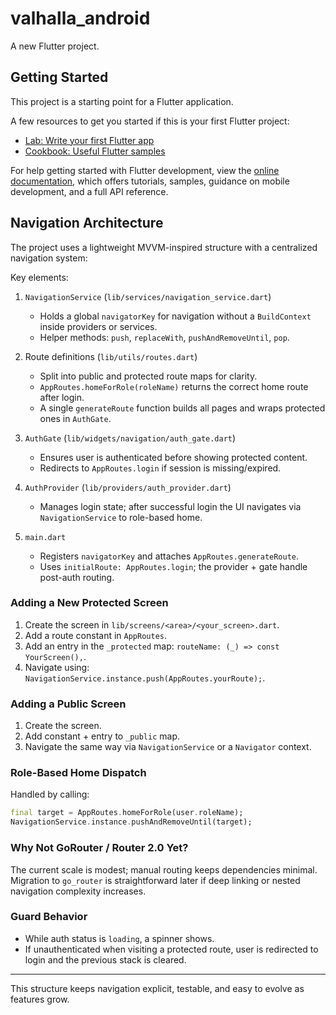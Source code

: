 # valhalla_android

A new Flutter project.

## Getting Started

This project is a starting point for a Flutter application.

A few resources to get you started if this is your first Flutter project:

- [Lab: Write your first Flutter app](https://docs.flutter.dev/get-started/codelab)
- [Cookbook: Useful Flutter samples](https://docs.flutter.dev/cookbook)

For help getting started with Flutter development, view the
[online documentation](https://docs.flutter.dev/), which offers tutorials,
samples, guidance on mobile development, and a full API reference.

## Navigation Architecture

The project uses a lightweight MVVM-inspired structure with a centralized navigation system:

Key elements:

1. `NavigationService` (`lib/services/navigation_service.dart`)
	- Holds a global `navigatorKey` for navigation without a `BuildContext` inside providers or services.
	- Helper methods: `push`, `replaceWith`, `pushAndRemoveUntil`, `pop`.

2. Route definitions (`lib/utils/routes.dart`)
	- Split into public and protected route maps for clarity.
	- `AppRoutes.homeForRole(roleName)` returns the correct home route after login.
	- A single `generateRoute` function builds all pages and wraps protected ones in `AuthGate`.

3. `AuthGate` (`lib/widgets/navigation/auth_gate.dart`)
	- Ensures user is authenticated before showing protected content.
	- Redirects to `AppRoutes.login` if session is missing/expired.

4. `AuthProvider` (`lib/providers/auth_provider.dart`)
	- Manages login state; after successful login the UI navigates via `NavigationService` to role-based home.

5. `main.dart`
	- Registers `navigatorKey` and attaches `AppRoutes.generateRoute`.
	- Uses `initialRoute: AppRoutes.login`; the provider + gate handle post-auth routing.

### Adding a New Protected Screen
1. Create the screen in `lib/screens/<area>/<your_screen>.dart`.
2. Add a route constant in `AppRoutes`.
3. Add an entry in the `_protected` map: `routeName: (_) => const YourScreen(),`.
4. Navigate using: `NavigationService.instance.push(AppRoutes.yourRoute);`.

### Adding a Public Screen
1. Create the screen.
2. Add constant + entry to `_public` map.
3. Navigate the same way via `NavigationService` or a `Navigator` context.

### Role-Based Home Dispatch
Handled by calling:
```dart
final target = AppRoutes.homeForRole(user.roleName);
NavigationService.instance.pushAndRemoveUntil(target);
```

### Why Not GoRouter / Router 2.0 Yet?
The current scale is modest; manual routing keeps dependencies minimal. Migration to `go_router` is straightforward later if deep linking or nested navigation complexity increases.

### Guard Behavior
- While auth status is `loading`, a spinner shows.
- If unauthenticated when visiting a protected route, user is redirected to login and the previous stack is cleared.

---
This structure keeps navigation explicit, testable, and easy to evolve as features grow.
